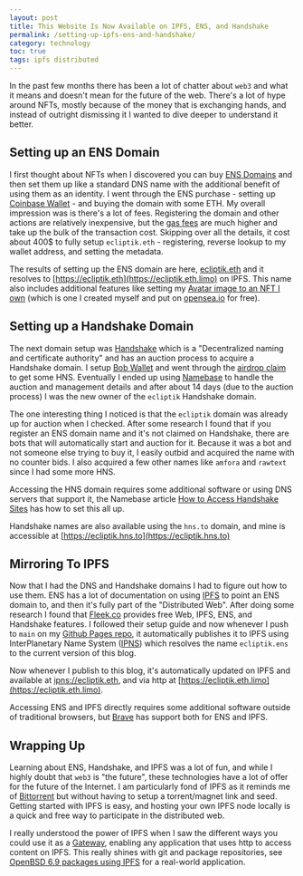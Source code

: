 ```yaml
---
layout: post
title: This Website Is Now Available on IPFS, ENS, and Handshake
permalink: /setting-up-ipfs-ens-and-handshake/
category: technology
toc: true
tags: ipfs distributed
---
```


In the past few months there has been a lot of chatter about `web3` and what it means and doesn't mean for the future of the web. There's a lot of hype around NFTs, mostly because of the money that is exchanging hands, and instead of outright dismissing it I wanted to dive deeper to understand it better.

## Setting up an ENS Domain

I first thought about NFTs when I discovered you can buy [ENS Domains](https://ens.domains) and then set them up like a standard DNS name with the additional benefit of using them as an identity. I went through the ENS purchase - setting up [Coinbase Wallet](https://www.coinbase.com/wallet) - and buying the domain with some ETH. My overall impression was is there's a lot of fees. Registering the domain and other actions are relatively inexpensive, but the [gas fees](https://cryptocurrencysimple.com/all-you-must-know-about-what-are-eth-gas-fees/) are much higher and take up the bulk of the transaction cost. Skipping over all the details, it cost about 400$ to fully setup `ecliptik.eth` - registering, reverse lookup to my wallet address, and setting the metadata.

The results of setting up the ENS domain are here, [ecliptik.eth](https://app.ens.domains/name/ecliptik.eth/details) and it resolves to [https://ecliptik.eth](https://ecliptik.eth.limo) on IPFS. This name also includes additional features like setting my [Avatar image to an NFT I own](https://medium.com/the-ethereum-name-service/nft-avatar-support-for-ens-profiles-bd4a5553f089) (which is one I created myself and put on [opensea.io](https://opensea.io) for free).

## Setting up a Handshake Domain

The next domain setup was [Handshake](https://handshake.org) which is a "Decentralized naming and certificate authority" and has an auction process to acquire a Handshake domain. I setup [Bob Wallet](https://bobwallet.io) and went through the [airdrop claim](https://github.com/handshake-org/hs-airdrop) to get some HNS. Eventually I ended up using [Namebase](https://www.namebase.io) to handle the auction and management details and after about 14 days (due to the auction process) I was the new owner of the `ecliptik` Handshake domain.

The one interesting thing I noticed is that the `ecliptik` domain was already up for auction when I checked. After some research I found that if you register an ENS domain name and it's not claimed on Handshake, there are bots that will automatically start and auction for it.  Because it was a bot and not someone else trying to buy it, I easily outbid and acquired the name with no counter bids. I also acquired a few other names like `amfora` and `rawtext` since I had some more HNS.

Accessing the HNS domain requires some additional software or using DNS servers that support it, the Namebase article [How to Access Handshake Sites](https://learn.namebase.io/starting-from-zero/how-to-access-handshake-sites) has how to set this all up.

Handshake names are also available using the `hns.to` domain, and mine is accessible at [https://ecliptik.hns.to](https://ecliptik.hns.to)

## Mirroring To IPFS

Now that I had the DNS and Handshake domains I had to figure out how to use them. ENS has a lot of documentation on using [IPFS](https://ipfs.io) to point an ENS domain to, and then it's fully part of the "Distributed Web". After doing some research I found that [Fleek.co](https://fleek.co) provides free Web, IPFS, ENS, and Handshake features. I followed their setup guide and now whenever I push to `main` on my [Github Pages repo](https://github.com/ecliptik/ecliptik.github.io), it automatically publishes it to IPFS using InterPlanetary Name System ([IPNS](https://docs.ipfs.io/concepts/ipns/)) which resolves the name `ecliptik.ens` to the current version of this blog.

Now whenever I publish to this blog, it's automatically updated on IPFS and available at [ipns://ecliptik.eth](ipns://ecliptik.eth), and via http at [https://ecliptik.eth.limo](https://ecliptik.eth.limo).

Accessing ENS and IPFS directly  requires some additional software outside of traditional browsers, but [Brave](https://brave.com) has support both for ENS and IPFS.

## Wrapping Up

Learning about ENS, Handshake, and IPFS was a lot of fun, and while I highly doubt that `web3` is "the future", these technologies have a lot of offer for the future of the Internet. I am particularly fond of IPFS as it reminds me of [Bittorrent](https://www.bittorrent.org) but without having to setup a torrent/magnet link and seed. Getting started with IPFS is easy, and hosting your own IPFS node locally is a quick and  free way to participate in the distributed web.

I really understood the power of IPFS when I saw the different ways you could use it as a [Gateway](https://docs.ipfs.io/concepts/ipfs-gateway/), enabling any application that uses http to access content on IPFS. This really shines with git and package repositories, see [OpenBSD 6.9 packages using IPFS](https://dataswamp.org/~solene/2021-05-01-ipfs-openbsd-69.html) for a real-world application.
